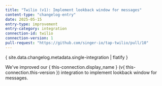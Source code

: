 ```yaml
---
title: "Twilio (v1): Implement lookback window for messages"
content-type: "changelog-entry"
date: 2025-05-15
entry-type: improvement
entry-category: integration
connection-id: twilio
connection-version: 1
pull-request: "https://github.com/singer-io/tap-twilio/pull/10"
---
```

{ site.data.changelog.metadata.single-integration | flatify }

We've improved our { this-connection.display_name } (v{ this-connection.this-version }) integration to implement lookback window for messages.